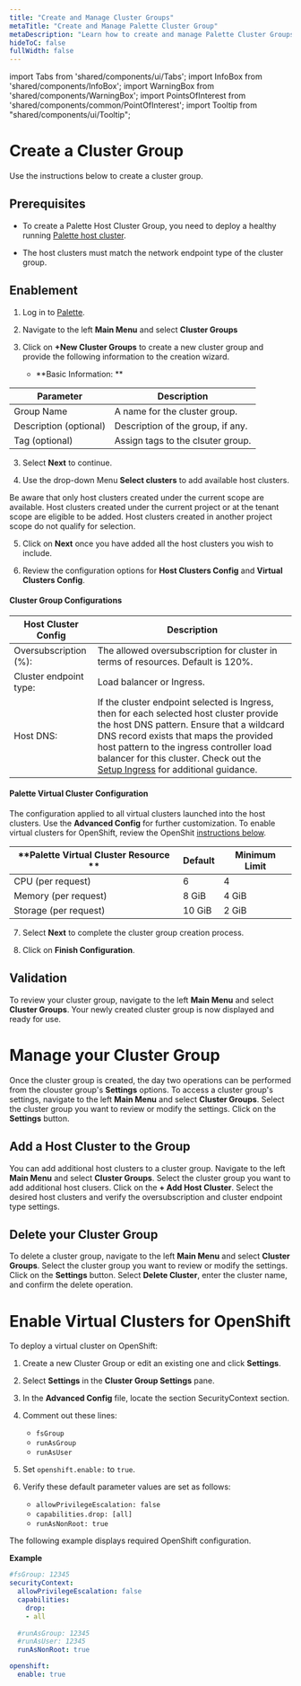 ```yaml
---
title: "Create and Manage Cluster Groups"
metaTitle: "Create and Manage Palette Cluster Group"
metaDescription: "Learn how to create and manage Palette Cluster Groups"
hideToC: false
fullWidth: false
---
```


import Tabs from 'shared/components/ui/Tabs';
import InfoBox from 'shared/components/InfoBox';
import WarningBox from 'shared/components/WarningBox';
import PointsOfInterest from 'shared/components/common/PointOfInterest';
import Tooltip from "shared/components/ui/Tooltip";

# Create a Cluster Group

Use the instructions below to create a cluster group.



## Prerequisites

* To create a Palette Host Cluster Group, you need to deploy a healthy running [Palette host cluster](/clusters). 


* The host clusters must match the network endpoint type of the cluster group.


## Enablement

1. Log in to [Palette](https://console.spectrocloud.com).


2. Navigate to the left **Main Menu** and select **Cluster Groups**


2. Click on **+New Cluster Groups** to create a new cluster group and provide the following information to the creation wizard.


   * **Basic Information: **

  |         Parameter           | Description  |
  |-------------------------------|-----------------|
  |Group Name                 | A name for the cluster group.|
  |Description (optional)   | Description of the group, if any. | 
  |Tag (optional)               | Assign tags to the clsuter group.|


3. Select **Next** to continue.



4. Use the drop-down Menu **Select clusters** to add available host clusters. 
 
<InfoBox>

 Be aware that only host clusters created under the current scope are available. Host clusters created under the current project or at the tenant scope are eligible to be added. Host clusters created in another project scope do not qualify for selection.


</InfoBox>

5. Click on **Next** once you have added all the host clusters you wish to include.


6. Review the configuration options for **Host Clusters Config** and **Virtual Clusters Config**.


#### Cluster Group Configurations

    
|**Host Cluster Config**        |        **Description**                    |
|--------------------------------------|-------------------------------------------|
|Oversubscription (%):                 | The allowed oversubscription for cluster in terms of resources. Default is 120%.|
|Cluster endpoint type:                | Load balancer or Ingress.|
|Host DNS:                             | If the cluster endpoint selected is Ingress, then for each selected host cluster provide the host DNS pattern. Ensure that a wildcard DNS record exists that maps the provided host pattern to the ingress controller load balancer for this cluster. Check out the [Setup Ingress](/clusters/cluster-groups/ingress-cluster-group) for additional guidance.|


#### Palette Virtual Cluster Configuration

The configuration applied to all virtual clusters launched into the host clusters. Use the **Advanced Config** for further customization. To enable virtual clusters for OpenShift, review the OpenShit [instructions below](#enable-virtual-cluster-for-openshift).

|**Palette Virtual Cluster Resource ** | **Default**   |**Minimum Limit**|
|------------------------------|-------------------|-----------------|
|CPU (per request)             | 6                 | 4               |
| Memory (per request)         | 8 GiB             | 4 GiB           |
| Storage (per request)        | 10 GiB            | 2 GiB           |


7. Select **Next** to complete the cluster group creation process.


8. Click on **Finish Configuration**.

## Validation

To review your cluster group, navigate to the left **Main Menu** and select **Cluster Groups**. Your newly created cluster group is now displayed and ready for use. 


# Manage your Cluster Group

Once the cluster group is created, the day two operations can be performed from the clouster group's **Settings** options. To access a cluster group's settings, navigate to the left **Main Menu** and select **Cluster Groups**. Select the cluster group you want to review or modify the settings. Click on the **Settings** button.


## Add a Host Cluster to the Group

You can add additional host clusters to a cluster group. Navigate to the left **Main Menu** and select **Cluster Groups**. Select the cluster group you want to add additional host clusers. Click on the **+ Add Host Cluster**. Select the desired host clusters and verify the oversubscription and cluster endpoint type settings.

## Delete your Cluster Group

To delete a cluster group, navigate to the left **Main Menu** and select **Cluster Groups**. Select the cluster group you want to review or modify the settings. Click on the **Settings** button. Select **Delete Cluster**, enter the cluster name, and confirm the delete operation.


# Enable Virtual Clusters for OpenShift 

To deploy a virtual cluster on OpenShift:


1. Create a new Cluster Group or edit an existing one and click **Settings**.


2. Select **Settings** in the **Cluster Group Settings** pane.


3. In the **Advanced Config** file, locate the section SecurityContext section.


4. Comment out these lines: 

    * ``fsGroup``
    * ``runAsGroup``
    * ``runAsUser``
    
4. Set `openshift.enable:` to  `true`.  


5. Verify these default parameter values are set as follows:   

    * ``allowPrivilegeEscalation: false``
    * ``capabilities.drop: [all]``
    * ``runAsNonRoot: true``

The following example displays required OpenShift configuration.

**Example**


```yaml 
#fsGroup: 12345
securityContext:
  allowPrivilegeEscalation: false
  capabilities:
    drop:
    - all
  
  #runAsGroup: 12345
  #runAsUser: 12345
  runAsNonRoot: true

openshift:
  enable: true
```



<br />

